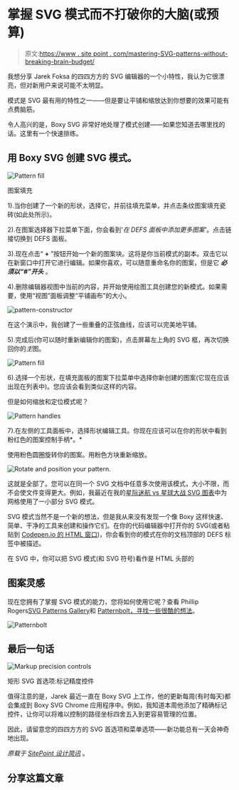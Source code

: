# 掌握 SVG 模式而不打破你的大脑(或预算)

> 原文:[https://www . site point . com/mastering-SVG-patterns-without-breaking-brain-budget/](https://www.sitepoint.com/mastering-svg-patterns-without-breaking-brain-budget/)

我想分享 Jarek Foksa 的四四方方的 SVG 编辑器的一个小特性，我认为它很漂亮，但对新用户来说可能不太明显。

模式是 SVG 最有用的特性之一——但是要让平铺和缩放达到你想要的效果可能有点费脑筋。

令人高兴的是，Boxy SVG 非常好地处理了模式创建——如果您知道去哪里找的话。这里有一个快速排练。

## 用 Boxy SVG 创建 SVG 模式。

![Pattern fill](../Images/ccbcd3fd10f01ca36c782a115a38f993.png)

图案填充

1).当你创建了一个新的形状，选择它，并前往填充菜单，并点击条纹图案填充瓷砖(如此处所示)。

2).在图案选择器下拉菜单下面，你会看到'*在 DEFS 面板中添加更多图案'*。点击链接切换到 DEFS 面板。

3).现在点击“ **+** ”按钮开始一个新的图案块。这将是你当前模式的副本。双击它以在新窗口中打开它进行编辑。如果你喜欢，可以随意重命名你的图案，但是它 ***必须以“#”开头*** 。

4).删除编辑器视图中当前的内容，并开始使用绘图工具创建您的新模式。如果需要，使用“视图”面板调整“平铺画布”的大小。

![pattern-constructor](../Images/6eaee940e283ea181bacb61cba3cd76d.png)

在这个演示中，我创建了一些重叠的正弦曲线，应该可以完美地平铺。

5).完成后(你可以随时重新编辑你的图案)，点击屏幕左上角的 SVG 框，再次切换回你的*主*图。

![Pattern fill](../Images/9fa9ba31cffe48d00e43c9838151e6fa.png)

6).选择一个形状，在填充面板的图案下拉菜单中选择你新创建的图案(它现在应该出现在列表中)。您应该会看到类似这样的内容。

但是如何缩放和定位模式呢？

![Pattern handles](../Images/ef397b93cdfc9ab488af281530bf9441.png)

7).在左侧的工具面板中，选择形状编辑工具。你现在应该可以在你的形状中看到粉红色的图案控制手柄*。*

使用粉色圆圈旋转你的图案。用粉色方块重新缩放。

![Rotate and position your pattern.](../Images/ebb1290a910c9d001d43e69619b48af4.png)

这就是全部了。您可以在同一个 SVG 文档中任意多次使用该模式，大小不限，而不会使文件变得更大。例如，我最近在我的[星际迷航 vs 星球大战 SVG 图表](https://uploads.sitepoint.com/wp-content/uploads/2016/04/1461758582optimised.svg)中为网格使用了一小部分 SVG 模式。

SVG 模式当然不是一个新的想法，但是我从来没有发现一个像 Boxy 这样快速、简单、干净的工具来创建和操作它们。在你的代码编辑器中打开你的 SVG(或者粘贴到 [Codepen.io 的 HTML 窗口](http://codepen.io/))，你会看到你的模式在你的文档顶部的 DEFS 标签中被描述。

在 SVG 中，你可以把 SVG 模式(和 SVG 符号)看作是 HTML 头部的

## 图案灵感

现在您拥有了掌握 SVG 模式的能力，您将如何使用它呢？查看 Phillip Rogers[SVG Patterns Gallery](https://philiprogers.com/svgpatterns/)和 [Patternbolt，寻找一些很酷的想法](http://buseca.github.io/patternbolt/)。

![Patternbolt](../Images/e813a1110344f2ee4aa797d83b090f47.png)

## 最后一句话

![Markup precision controls](../Images/4e79a04a4b307c627f16847ee21e0647.png)

矩形 SVG 首选项:标记精度控件

值得注意的是，Jarek 最近一直在 Boxy SVG 上工作，他的更新每周(有时每天)都会集成到 Boxy SVG Chrome 应用程序中。例如，我知道本周他添加了精确标记控件，让你可以将难以控制的路径坐标四舍五入到更容易管理的位置。

因此，请留意您的四四方方的 SVG 首选项和菜单选项——新功能总有一天会神奇地出现。

*原载于 [SitePoint 设计简讯](https://www.sitepoint.com/newsletter/)* 。

## 分享这篇文章